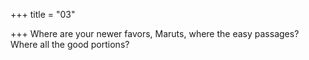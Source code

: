 +++
title = "03"

+++
Where are your newer favors, Maruts, where the easy passages?  
Where all the good portions?  